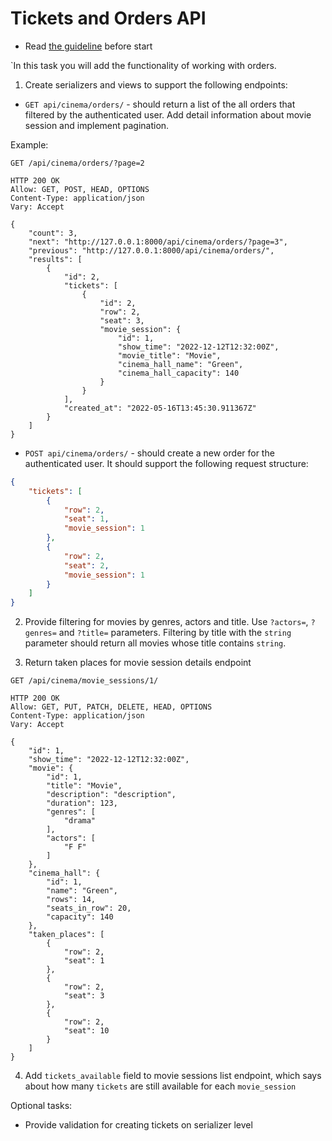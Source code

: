 # Tickets and Orders API

- Read [the guideline](https://github.com/mate-academy/py-task-guideline/blob/main/README.md) before start

`In this task you will add the functionality of working with orders.

1. Create serializers and views to support the following endpoints:

* `GET api/cinema/orders/` - should return a list of the all orders that filtered by the authenticated user.
Add detail information about movie session and implement pagination.

Example:
```
GET /api/cinema/orders/?page=2
```

```
HTTP 200 OK
Allow: GET, POST, HEAD, OPTIONS
Content-Type: application/json
Vary: Accept

{
    "count": 3,
    "next": "http://127.0.0.1:8000/api/cinema/orders/?page=3",
    "previous": "http://127.0.0.1:8000/api/cinema/orders/",
    "results": [
        {
            "id": 2,
            "tickets": [
                {
                    "id": 2,
                    "row": 2,
                    "seat": 3,
                    "movie_session": {
                        "id": 1,
                        "show_time": "2022-12-12T12:32:00Z",
                        "movie_title": "Movie",
                        "cinema_hall_name": "Green",
                        "cinema_hall_capacity": 140
                    }
                }
            ],
            "created_at": "2022-05-16T13:45:30.911367Z"
        }
    ]
}
```

* `POST api/cinema/orders/` - should create a new order for the authenticated user. 
It should support the following request structure:
```json
{
    "tickets": [
        {
            "row": 2,
            "seat": 1,
            "movie_session": 1
        },
        {
            "row": 2,
            "seat": 2,
            "movie_session": 1
        }
    ]
}
```

2. Provide filtering for movies by genres, actors and title. Use `?actors=`, `?genres=` and `?title=` parameters.
Filtering by title with the `string` parameter should return all movies whose title contains `string`.


3. Return taken places for movie session details endpoint
```
GET /api/cinema/movie_sessions/1/
```
```
HTTP 200 OK
Allow: GET, PUT, PATCH, DELETE, HEAD, OPTIONS
Content-Type: application/json
Vary: Accept

{
    "id": 1,
    "show_time": "2022-12-12T12:32:00Z",
    "movie": {
        "id": 1,
        "title": "Movie",
        "description": "description",
        "duration": 123,
        "genres": [
            "drama"
        ],
        "actors": [
            "F F"
        ]
    },
    "cinema_hall": {
        "id": 1,
        "name": "Green",
        "rows": 14,
        "seats_in_row": 20,
        "capacity": 140
    },
    "taken_places": [
        {
            "row": 2,
            "seat": 1
        },
        {
            "row": 2,
            "seat": 3
        },
        {
            "row": 2,
            "seat": 10
        }
    ]
}

```
4. Add `tickets_available` field to movie sessions list endpoint, 
which says about how many `tickets` are still available for each `movie_session`


Optional tasks:
- Provide validation for creating tickets on serializer level